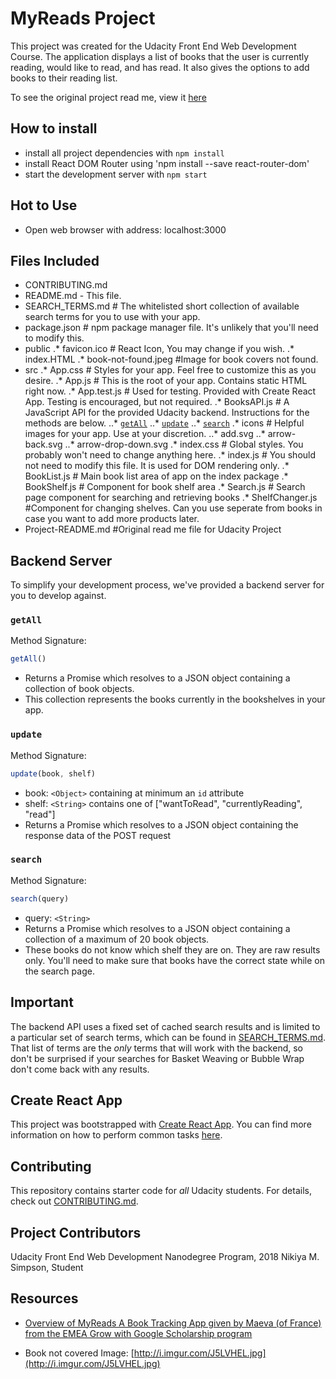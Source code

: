 # MyReads Project

This project was created for the Udacity Front End Web Development Course. The application displays a list of books that the user is currently reading, would like to read, and has read. It also gives the options to add books to their reading list.

To see the original project read me, view it [here](Project-README.md)

## How to install

* install all project dependencies with `npm install`
* install React DOM Router using 'npm install --save react-router-dom'
* start the development server with `npm start`

## Hot to Use
* Open web browser with address: localhost:3000

## Files Included

* CONTRIBUTING.md
* README.md - This file.
* SEARCH_TERMS.md # The whitelisted short collection of available search terms for you to use with your app.
* package.json # npm package manager file. It's unlikely that you'll need to modify this.
* public
.* favicon.ico # React Icon, You may change if you wish.
.* index.HTML
.* book-not-found.jpeg #Image for book covers not found.
* src
.* App.css # Styles for your app. Feel free to customize this as you desire.
.* App.js # This is the root of your app. Contains static HTML right now.
.* App.test.js # Used for testing. Provided with Create React App. Testing is encouraged, but not required.
.* BooksAPI.js # A JavaScript API for the provided Udacity backend. Instructions for the methods are below.
..* [`getAll`](#getall)
..* [`update`](#update)
..* [`search`](#search)
.* icons # Helpful images for your app. Use at your discretion.
..* add.svg
..* arrow-back.svg
..* arrow-drop-down.svg
.* index.css # Global styles. You probably won't need to change anything here.
.* index.js # You should not need to modify this file. It is used for DOM rendering only.
.* BookList.js # Main book list area of app on the index package
.* BookShelf.js # Component for book shelf area
.* Search.js # Search page component for searching and retrieving books
.* ShelfChanger.js #Component for changing shelves. Can you use seperate from books in case you want to add more products later.
* Project-README.md #Original read me file for Udacity Project

## Backend Server

To simplify your development process, we've provided a backend server for you to develop against.

### `getAll`

Method Signature:

```js
getAll()
```

* Returns a Promise which resolves to a JSON object containing a collection of book objects.
* This collection represents the books currently in the bookshelves in your app.

### `update`

Method Signature:

```js
update(book, shelf)
```

* book: `<Object>` containing at minimum an `id` attribute
* shelf: `<String>` contains one of ["wantToRead", "currentlyReading", "read"]  
* Returns a Promise which resolves to a JSON object containing the response data of the POST request

### `search`

Method Signature:

```js
search(query)
```

* query: `<String>`
* Returns a Promise which resolves to a JSON object containing a collection of a maximum of 20 book objects.
* These books do not know which shelf they are on. They are raw results only. You'll need to make sure that books have the correct state while on the search page.

## Important
The backend API uses a fixed set of cached search results and is limited to a particular set of search terms, which can be found in [SEARCH_TERMS.md](SEARCH_TERMS.md). That list of terms are the _only_ terms that will work with the backend, so don't be surprised if your searches for Basket Weaving or Bubble Wrap don't come back with any results.

## Create React App

This project was bootstrapped with [Create React App](https://github.com/facebookincubator/create-react-app). You can find more information on how to perform common tasks [here](https://github.com/facebookincubator/create-react-app/blob/master/packages/react-scripts/template/README.md).

## Contributing

This repository contains starter code for _all_ Udacity students.
For details, check out [CONTRIBUTING.md](CONTRIBUTING.md).

## Project Contributors
Udacity Front End Web Development Nanodegree Program, 2018
Nikiya M. Simpson, Student

## Resources
* [Overview of MyReads A Book Tracking App given by Maeva (of France) from the EMEA Grow with Google Scholarship program](https://youtu.be/i6L2jLHV9j8)

* Book not covered Image: [http://i.imgur.com/J5LVHEL.jpg](http://i.imgur.com/J5LVHEL.jpg)
